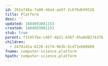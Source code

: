 ```yaml
---
id: 261e748a-7a08-4da4-aa5f-2c6f6db99526
title: Platform
desc: ''
updated: 1604093081153
created: 1604093081153
stub: true
parent: f31057be-c46f-4621-b56f-05a0d82743f6
children:
  - 2478145a-6228-41f4-963b-8cd71e680689
fname: computer-science.platform
hpath: computer-science.platform
---
```



